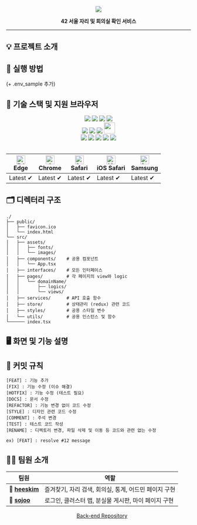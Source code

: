 <div align="center">
<br/>

<a href="https://42nomad.kr"><img src="https://user-images.githubusercontent.com/84768491/278297634-d95feea7-c189-4e7c-ab26-8a721d93be05.png"/></a>

<b>42 서울 자리 및 회의실 확인 서비스</b>

---
</div>

## 💡 프로젝트 소개

## 📌 실행 방법
(+ .env_sample 추가)

## 🔨 기술 스택 및 지원 브라우저
<div align="center">
  <div>
    <img src="https://img.shields.io/badge/React-61DAFB?style=for-the-badge&logo=React&logoColor=black">
    <img src="https://img.shields.io/badge/TypeScript-3178C6?style=for-the-badge&logo=TypeScript&logoColor=white">
    <img src="https://img.shields.io/badge/HTML5-E34F26?style=for-the-badge&logo=HTML5&logoColor=white">
    <img src="https://img.shields.io/badge/CSS3-1572B6?style=for-the-badge&logo=CSS3&logoColor=white">
  </div>
  <div>
    <img src="https://img.shields.io/badge/Redux-764ABC?style=for-the-badge&logo=Redux&logoColor=white">
    <img src="https://img.shields.io/badge/Axios-5A29E4?style=for-the-badge&logo=Axios&logoColor=white">
    <img src="https://img.shields.io/badge/TailwindCSS-06B6D4?style=for-the-badge&logo=TailwindCSS&logoColor=white">
    <img src="https://github.com/42nomad/frontend/assets/84768491/51e08f21-2aa0-49d8-8254-c4f601b7c7df" width="30px">
  </div>
  <div>
    <img src="https://img.shields.io/badge/ESLint-4B32C3?style=for-the-badge&logo=ESLint&logoColor=white">
    <img src="https://img.shields.io/badge/prettier-F7B93E?style=for-the-badge&logo=prettier&logoColor=black">
    <img src="https://img.shields.io/badge/amazons3-569A31?style=for-the-badge&logo=amazons3&logoColor=white">
    <img src="https://img.shields.io/badge/figma-F24E1E?style=for-the-badge&logo=figma&logoColor=white">
    <img src="https://img.shields.io/badge/jira-0052CC?style=for-the-badge&logo=jira&logoColor=white">
  </div>
<br/>
  
| [<img src="https://raw.githubusercontent.com/alrra/browser-logos/master/src/edge/edge_48x48.png" alt="Edge" width="24px" height="24px" />](http://godban.github.io/browsers-support-badges/)<br/>Edge | [<img src="https://raw.githubusercontent.com/alrra/browser-logos/master/src/chrome/chrome_48x48.png" alt="Chrome" width="24px" height="24px" />](http://godban.github.io/browsers-support-badges/)<br/>Chrome | [<img src="https://raw.githubusercontent.com/alrra/browser-logos/master/src/safari/safari_48x48.png" alt="Safari" width="24px" height="24px" />](http://godban.github.io/browsers-support-badges/)<br/>Safari | [<img src="https://raw.githubusercontent.com/alrra/browser-logos/master/src/safari-ios/safari-ios_48x48.png" alt="iOS Safari" width="24px" height="24px" />](http://godban.github.io/browsers-support-badges/)<br/>iOS Safari | [<img src="https://raw.githubusercontent.com/alrra/browser-logos/master/src/samsung-internet/samsung-internet_48x48.png" alt="Samsung" width="24px" height="24px" />](http://godban.github.io/browsers-support-badges/)<br/>Samsung |
| --------- | --------- | --------- | --------- | --------- |
| Latest ✔ | Latest ✔ | Latest ✔ | Latest ✔ | Latest ✔ |
</div>

## 🗂 디렉터리 구조
```
./
├── public/
│   ├── favicon.ico    
│   └── index.html
└── src/
│   ├── assets/      
│   │   ├── fonts/
│   │   └── images/
│   ├── components/    # 공용 컴포넌트
│   │   └── App.tsx
│   ├── interfaces/    # 모든 인터페이스
│   ├── pages/         # 각 페이지의 view와 logic
│   │   └── domainName/
│   │       ├── logics/
│   │       └── views/
│   ├── services/      # API 호출 함수
│   ├── store/         # 상태관리 (redux) 관련 코드
│   ├── styles/        # 공용 스타일 변수
│   └── utils/         # 공용 인스턴스 및 함수
└────── index.tsx   
```

## 🖥 화면 및 기능 설명

## 🤙 커밋 규칙
```
[FEAT] : 기능 추가
[FIX] : 기능 수정 (이슈 해결)
[HOTFIX] : 기능 수정 (테스트 필요)
[DOCS] : 문서 수정
[REFACTOR] : 기능 변경 없이 코드 수정
[STYLE] : 디자인 관련 코드 수정
[COMMENT] : 주석 변경
[TEST] : 테스트 코드 작성
[RENAME] : 디렉토리 변경, 파일 삭제 및 이동 등 코드와 관련 없는 수정

ex) [FEAT] : resolve #12 message
```

## 👩‍💻 팀원 소개
<div align="center">
  
|팀원|역할|
|---|---|
|**🍟 [heeskim](https://github.com/lampolar)**|즐겨찾기, 자리 검색, 회의실, 통계, 어드민 페이지 구현|
|**🧸 [sojoo](https://github.com/zoovely)**|로그인, 클러스터 맵, 분실물 게시판, 마이 페이지 구현|

<img src="https://simpleicons.org/icons/github.svg" width="15px"> [Back-end Repository](https://github.com/42nomad/backend)

</div>

